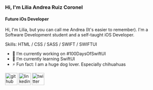 ###  **Hi, I'm Lilia  Andrea Ruiz Coronel**
#### Future iOs Developer 


Hi, I'm Lilia, but you can call me Andrea (It's easier to remember). I'm a Software Development  student and a self-taught  iOS Developer.

Skills: HTML / CSS / SASS / SWIFT / SWIFTUI 

- 🔭 I’m currently working on #100DaysOfSwiftUI 
- 🌱 I’m currently learning SwiftUI 
- ⚡ Fun fact: I am a huge dog lover. Especially chihuahuas  


[<img src='https://cdn.jsdelivr.net/npm/simple-icons@3.0.1/icons/github.svg' alt='github' height='40'>](https://github.com/https://github.com/LiliaR37)  [<img src='https://cdn.jsdelivr.net/npm/simple-icons@3.0.1/icons/linkedin.svg' alt='linkedin' height='40'>](https://www.linkedin.com/in/https://www.linkedin.com/in/lilia-ruiz-coronel-4811ab142//)  [<img src='https://cdn.jsdelivr.net/npm/simple-icons@3.0.1/icons/twitter.svg' alt='twitter' height='40'>](https://twitter.com/https://twitter.com/Andreadev5)  

